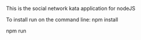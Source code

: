 This is the social network kata application for nodeJS

To install run on the command line:
npm install

npm run